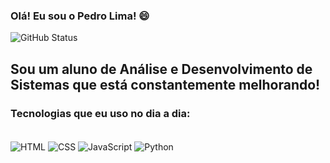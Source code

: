 ### Olá! Eu sou o Pedro Lima! 😄

![GitHub Status](https://github-readme-stats.vercel.app/api?username=PedroHJLima&show_icons=true&theme=tokyonight)

## Sou um aluno de Análise e Desenvolvimento de Sistemas que está constantemente melhorando!

### Tecnologias que eu uso no dia a dia:

<div styler="display:inline_block"><br/>
    <img align="center" alt="HTML" src="https://img.shields.io/badge/HTML5-E34F26?style=for-the-badge&logo=html5&logoColor=white" />
    <img align="center" alt="CSS" src="https://img.shields.io/badge/CSS3-1572B6?style=for-the-badge&logo=css3&logoColor=white" />
    <img align="center" alt="JavaScript" src="https://img.shields.io/badge/JavaScript-323330?style=for-the-badge&logo=javascript&logoColor=F7DF1E" />
    <img align="center" alt="Python" src="https://img.shields.io/badge/Python-14354C?style=for-the-badge&logo=python&logoColor=white" />
</div>
